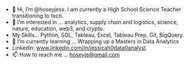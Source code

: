 - 👋 Hi, I’m @hoseyjess. I am currently a High School Science Teacher transitioning to tech. 
- 👀 I’m interested in ... analytics, supply chain and logistics, science, nature, education, web3, and crypto.
- My Skills... Python, SQL, Tableau, Excel, Tableau Prep, Git, BigQuery.
- 🌱 I’m currently learning ... Wrapping up a Masters in Data Analytics
- Linkedin: www.linkedin.com/in/jessicah0data0analyst
- 📫 How to reach me ... hoseyje@gmail.com 

<!---
hoseyjess/hoseyjess is a ✨ special ✨ repository because its `README.md` (this file) appears on your GitHub profile.
You can click the Preview link to take a look at your changes.
--->
